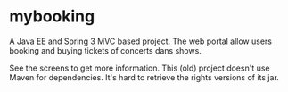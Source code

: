 mybooking
=========

A Java EE and Spring 3 MVC based project.
The web portal allow users booking and buying tickets of concerts dans shows.

See the screens to get more information.
This (old) project doesn't use Maven for dependencies. It's hard to retrieve the rights versions of its jar.
